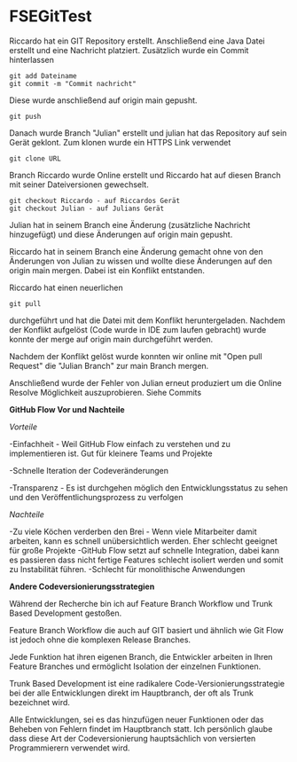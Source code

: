 # FSEGitTest

Riccardo hat ein GIT Repository erstellt.
Anschließend eine Java Datei erstellt und eine Nachricht platziert. Zusätzlich wurde ein Commit hinterlassen

```
git add Dateiname
git commit -m "Commit nachricht"
```

Diese wurde anschließend auf origin main gepusht.

```
git push
```

Danach wurde Branch "Julian" erstellt und julian hat das Repository auf sein Gerät geklont. Zum klonen wurde ein HTTPS Link verwendet

```
git clone URL
```

Branch Riccardo wurde Online erstellt und Riccardo hat auf diesen Branch mit seiner Dateiversionen gewechselt.

```
git checkout Riccardo - auf Riccardos Gerät
git checkout Julian - auf Julians Gerät
```

Julian hat in seinem Branch eine Änderung (zusätzliche Nachricht hinzugefügt) und diese Änderungen auf origin main gepusht.

Riccardo hat in seinem Branch eine Änderung gemacht ohne von den Änderungen von Julian zu wissen und wollte diese Änderungen auf den origin main mergen.
Dabei ist ein Konflikt entstanden.

Riccardo hat einen neuerlichen

```
git pull

```

durchgeführt und hat die Datei mit dem Konflikt heruntergeladen.
Nachdem der Konflikt aufgelöst (Code wurde in IDE zum laufen gebracht)
wurde konnte der merge auf origin main durchgeführt werden.

Nachdem der Konflikt gelöst wurde konnten wir online mit "Open pull Request" die "Julian Branch" zur main Branch mergen.

Anschließend wurde der Fehler von Julian erneut produziert um die Online Resolve Möglichkeit auszuprobieren.
Siehe Commits

**GitHub Flow Vor und Nachteile**

_Vorteile_

-Einfachheit - Weil GitHub Flow einfach zu verstehen und zu implementieren ist. Gut für kleinere Teams und Projekte

-Schnelle Iteration der Codeveränderungen

-Transparenz - Es ist durchgehen möglich den Entwicklungsstatus zu sehen und den Veröffentlichungsprozess zu verfolgen

_Nachteile_

-Zu viele Köchen verderben den Brei - Wenn viele Mitarbeiter damit arbeiten, kann es schnell unübersichtlich werden. Eher schlecht geeignet für große Projekte
-GitHub Flow setzt auf schnelle Integration, dabei kann es passieren dass nicht fertige Features schlecht isoliert werden und somit zu Instabilität führen.
-Schlecht für monolithische Anwendungen

**Andere Codeversionierungsstrategien**

Während der Recherche bin ich auf Feature Branch Workflow und Trunk Based Development gestoßen.

Feature Branch Workflow die auch auf GIT basiert und ähnlich wie Git Flow ist jedoch ohne die komplexen Release Branches.

Jede Funktion hat ihren eigenen Branch, die Entwickler arbeiten in Ihren Feature Branches und ermöglicht Isolation der einzelnen Funktionen.

Trunk Based Development ist eine radikalere Code-Versionierungsstrategie bei der alle Entwicklungen direkt im Hauptbranch, der oft als Trunk bezeichnet wird.

Alle Entwicklungen, sei es das hinzufügen neuer Funktionen oder das Beheben von Fehlern findet im Hauptbranch statt. Ich persönlich glaube dass diese Art der Codeversionierung hauptsächlich von versierten Programmierern verwendet wird.
